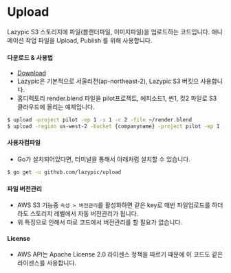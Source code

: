 # Upload
Lazypic S3 스토리지에 파일(블랜더파일, 이미지파일)을 업로드하는 코드입니다.
애니메이션 작업 파일을 Upload, Publish 를 위해 사용합니다.

#### 다운로드 & 사용법
- [Download](https://github.com/lazypic/upload/releases)
- Lazypic은 기본적으로 서울리전(ap-northeast-2), Lazypic S3 버킷으 사용합니다.
- 홈디렉토리 render.blend 파일을 pilot프로젝트, 에피소드1, 씬1, 컷2 파일로 S3 클라우드에 올리는 예제입니다.
```bash
$ upload -project pilot -ep 1 -s 1 -c 2 -file ~/render.blend
$ upload -region us-west-2 -bucket {companyname} -project pilot -ep 1 -s 1 -c 2 -file ~/render.blend // 미서부오레건, companyname의 bucket에 데이터르 넣느 예제
```

#### 사용자컴파일
- Go가 설치되어있다면, 터미널을 통해서 아래처럼 설치할 수 있습니다.
```bash
$ go get -u github.com/lazypic/upload
```

#### 파일 버전관리
- AWS S3 기능중 `속성 > 버전관리`를 활성화하면 같은 key로 매번 파일업로드를 하더라도 스토리지 레벨에서 자동 버전관리가 됩니다.
- 위 특징으로 인해서 따로 코드에서 버전관리를 할 필요가 없습니다.

#### License
- AWS API는 Apache License 2.0 라이센스 정책을 따르기 때문에 이 코드도 같은 라이센스를 사용합니다.
